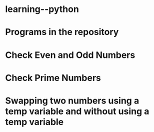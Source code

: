 # learning--python
# Programs in the repository
# Check Even and Odd Numbers
# Check Prime Numbers
# Swapping two numbers using a temp variable and without using a temp variable
